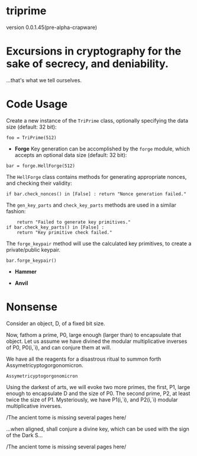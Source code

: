 # triprime 
version 0.0.1.45(pre-alpha-crapware)

# Excursions in cryptography for the sake of secrecy, and deniability.
...that's what we tell ourselves.

# Code Usage
Create a new instance of the `TriPrime` class, optionally specifying the data size (default: 32 bit):

```foo = TriPrime()
foo = TriPrime(512)
```

* **Forge**
Key generation can be accomplished by the `forge` module, which accepts an optional data size (default: 32 bit):

```bar = forge.HellForge()
bar = forge.HellForge(512)
```

The `HellForge` class contains methods for generating appropriate nonces, and checking their validity:

```bar.gen_nonces()
if bar.check_nonces() in [False] : return "Nonce generation failed."
```

The `gen_key_parts` and `check_key_parts` methods are used in a similar fashion:

```if bar.gen_key_parts() in [1,2,3] : 
    return "Failed to generate key primitives."
if bar.check_key_parts() in [False] : 
    return "Key primitive check failed."
```

The `forge_keypair` method will use the calculated key primitives, to create a private/public keypair.

`bar.forge_keypair()`

* **Hammer**



* **Anvil**

# Nonsense

Consider an object, D, of a fixed bit size.

Now, fathom a prime, P0, large enough (larger than) to encapsulate that object.
Let us assume we have divined the modular multiplicative inverses of P0, P0(i,\`i), and can conjure them at will.

We have all the reagents for a disastrous ritual to summon forth Assymetricyptogorgonomicron.

`Assymetricyptogorgonomicron`

Using the darkest of arts, we will evoke two more primes, the first, P1, large enough to encapsulate D and the size of P0. The second prime, P2, at least twice the size of P1. Mysteriously, we have P1(i,\`i), and P2(i,\`i) modular multiplicative inverses.

/The ancient tome is missing several pages here/

...when aligned, shall conjure a divine key, which can be used with the sign of the Dark S...

/The ancient tome is missing several pages here/
